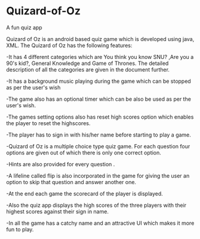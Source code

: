 # Quizard-of-Oz
A fun quiz app

Quizard of Oz is an android based quiz game which is developed
using java, XML. The Quizard of Oz has the following features:

-It has 4 different categories which are You think you know SNU? ,Are
you a 90's kid?, General Knowledge and Game of Thrones. The detailed
description of all the categories are given in the document further.

-It has a background music playing during the game which can be stopped
as per the user's wish

-The game also has an optional timer which can be also be used as per the
user's wish.

-The games setting options also has reset high scores option which
enables the player to reset the highscores.

-The player has to sign in with his/her name before starting to play a
game.

-Quizard of Oz is a multiple choice type quiz game. For each question
four options are given out of which there is only one correct option.

-Hints are also provided for every question .

-A lifeline called flip is also incorporated in the game for giving the user
an option to skip that question and answer another one.

-At the end each game the scorecard of the player is displayed.

-Also the quiz app displays the high scores of the three players with their
highest scores against their sign in name.

-In all the game has a catchy name and an attractive UI which makes it
more fun to play.


